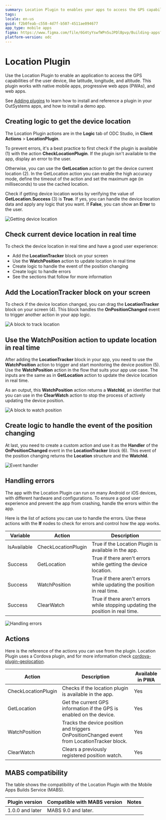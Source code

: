 ```yaml
---
summary: Location Plugin to enables your apps to access the GPS capabilities of the device. 
tags:
locale: en-us
guid: f2b0feab-c558-4d7f-b507-4511ae094677
app_type: mobile apps
figma: https://www.figma.com/file/6G4tyYswfWPn5uJPDlBpvp/Building-apps?type=design&node-id=3203%3A7693&t=ZwHw8hXeFhwYsO5V-1
platform-version: odc
---
```


# Location Plugin

Use the Location Plugin to enable an application to access the GPS capabilities of the user device, like latitude, longitude, and altitude. This plugin works with native mobile apps, progressive web apps (PWAs), and web apps.

<div class="info" markdown="1">

See [Adding plugins](../intro.md#adding-plugins) to learn how to install and reference a plugin in your OutSystems apps, and how to install a demo app.

</div> 

## Creating logic to get the device location

The Location Plugin actions are in the **Logic** tab of ODC Studio, in **Client Actions** > **LocationPlugin**.

To prevent errors, it's a best practice to first check if the plugin is available (1) with the action **CheckLocationPlugin**. If the plugin isn't available to the app, display an error to the user.

Otherwise, you can use the **GetLocation** action to get the device current location (2). In the GetLocation action you can enable the high accuracy mode, define the timeout of the action and set the maximum age (in milliseconds) to use the cached location.

Check if getting device location works by verifying the value of **GetLocation.Success** (3) is **True**. If yes, you can handle the device location data and apply any logic that you want. If **False**, you can show an **Error** to the user.

![Getting device location](images/logic-to-get-device-location-odcs.png)

## Check current device location in real time

To check the device location in real time and have a good user experience:

* Add the **LocationTracker** block on your screen
* Use the **WatchPosition** action to update location in real time
* Create logic to handle the event of the position changing
* Create logic to handle errors
* See the sections that follow for more information

## Add the LocationTracker block on your screen

To check if the device location changed, you can drag the **LocationTracker** block on your screen (4). This block handles the **OnPositionChanged** event to trigger another action in your app logic.

![A block to track location](images/add-location-tracker-ocds.png)

## Use the WatchPosition action to update location in real time

After adding the **LocationTracker** block in your app, you need to use the **WatchPosition** action to trigger and start monitoring the device position (5). Use the **WatchPosition** action in the flow that suits your app use case. The inputs are the same as in **GetLocation** action to update the device location in real time. 

As an output, this **WatchPosition** action returns a **WatchId**, an identifier that you can use in the **ClearWatch** action to stop the process of actively updating the device position. 

![A block to watch position](images/watch-position-action-odcs.png)

## Create logic to handle the event of the position changing

At last, you need to create a custom action and use it as the **Handler** of the **OnPositionChanged** event in the **LocationTracker** block (6). This event of the position changing returns the **Location** structure and the **WatchId**.

![Event handler ](images/logic-handle-event-odcs.png)

## Handling errors

The app with the Location Plugin can run on many Android or iOS devices, with different hardware and configurations. To ensure a good user experience and prevent the app from crashing, handle the errors within the app.

Here is the list of actions you can use to handle the errors. Use these actions with the **If** nodes to check for errors and control how the app works.


| Variable    | Action              | Description                                                                    |
| ----------- | ------------------- | ------------------------------------------------------------------------------ |
| IsAvailable | CheckLocationPlugin | True if the Location Plugin is available in the app.                           |
| Success     | GetLocation         | True if there aren't errors while getting the device location.                 |
| Success     | WatchPosition       | True if there aren't errors while updating the position in real time.          |
| Success     | ClearWatch          | True if there aren't errors while stopping updating the position in real time. |

![Handling errors](images/handling-errors-odcs.png)

## Actions

Here is the reference of the actions you can use from the plugin. Location Plugin uses a Cordova plugin, and for more information check [cordova-plugin-geolocation](https://github.com/OutSystems/cordova-plugin-geolocation).

| Action              | Description                                                                                 | Available in PWA |
| ------------------- | ------------------------------------------------------------------------------------------- | ---------------- |
| CheckLocationPlugin | Checks if the location plugin is available in the app.                                      | Yes              |
| GetLocation         | Get the current GPS information if the GPS is enabled on the device.                        | Yes              |
| WatchPosition       | Tracks the device position and triggers OnPositionChanged event from LocationTracker block. | Yes              |
| ClearWatch          | Clears a previously registered position watch.                                              | Yes              |

## MABS compatibility

The table shows the compatibility of the Location Plugin with the Mobile Apps Builds Service (MABS).

| Plugin version  | Compatible with MABS version | Notes |
| --------------- | ---------------------------- | ----- |
| 1.0.0 and later | MABS 9.0 and later.          |       |

